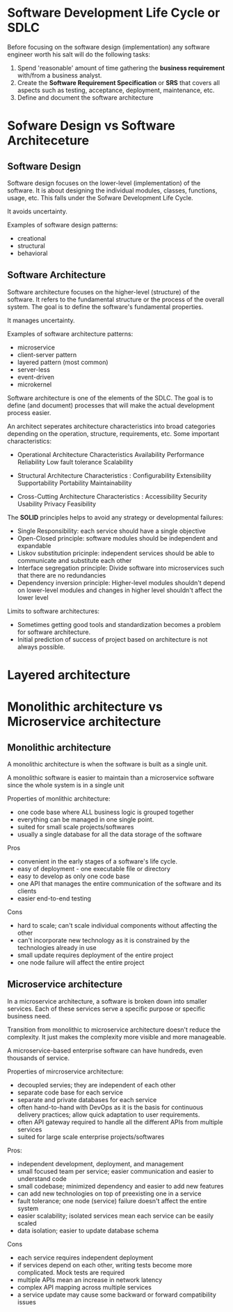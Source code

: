 # Software Development Life Cycle or SDLC
Before focusing on the software design (implementation) any software engineer worth his salt will do the following tasks:
1. Spend 'reasonable' amount of time gathering the **business requirement** with/from a business analyst.
2. Create the **Software Requirement Specification** or **SRS** that covers all aspects such as testing, acceptance, deployment, maintenance, etc. 
3. Define and document the software architecture 

# Sofware Design vs Software Architeceture

## Software Design
Software design focuses on the lower-level (implementation) of the software. It is about designing the individual modules, classes, functions, usage, etc. This falls under the Sofware Development Life Cycle. 

It avoids uncertainty.

Examples of software design patterns:
- creational
- structural 
- behavioral

## Software Architecture
Software architecture focuses on the higher-level (structure) of the software. It refers to the fundamental structure or the process of the overall system. The goal is to define the software's fundamental properties. 

It manages uncertainty.

Examples of software architecture patterns:
- microservice 
- client-server pattern
- layered pattern (most common)
- server-less
- event-driven
- microkernel

Software architecture is one of the elements of the SDLC. The goal is to define (and document) processes that will make the actual development process easier. 

An architect seperates architecture characteristics into broad categories depending on the operation, structure, requirements, etc. Some important characteristics:

- Operational Architecture Characteristics
Availability
Performance
Reliability
Low fault tolerance
Scalability

- Structural Architecture Characteristics :
Configurability
Extensibility
Supportability
Portability
Maintainability

- Cross-Cutting Architecture Characteristics :
Accessibility
Security
Usability
Privacy
Feasibility

The **SOLID** principles helps to avoid any strategy or developmental failures:
- Single Responsibility: each service should have a single objective
- Open-Closed principle: software modules should be independent and expandable
- Liskov substitution pricinple: independent services should be able to communicate and substitute each other
- Interface segregation principle: Divide software into microservices such that there are no redundancies
- Dependency inversion principle: Higher-level modules shouldn't depend on lower-level modules and changes in higher level shouldn't affect the lower level

Limits to software architectures:
- Sometimes getting good tools and standardization becomes a problem for software architecture.
- Initial prediction of success of project based on architecture is not always possible.

# Layered architecture

# Monolithic architecture vs Microservice architecture

## Monolithic architecture
A monolithic architecture is when the software is built as a single unit.

A monolithic software is easier to maintain than a microservice software since the whole system is in a single unit

Properties of monlithic architecture:
- one code base where ALL business logic is grouped together
- everything can be managed in one single point. 
- suited for small scale projects/softwares
- usually a single database for all the data storage of the software

Pros
- convenient in the early stages of a software's life cycle. 
- easy of deployment - one executable file or directory
- easy to develop as only one code base
- one API that manages the entire communication of the software and its clients
- easier end-to-end testing

Cons
- hard to scale; can't scale individual components without affecting the other
- can't incorporate new technology as it is constrained by the technologies already in use
- small update requires deployment of the entire project
- one node failure will affect the entire project

## Microservice architecture
In a microservice architecture, a software is broken down into smaller services. Each of these services serve a specific purpose or specific business need. 

Transition from monolithic to microservice architecture doesn't reduce the complexity. It just makes the complexity more visible and more manageable. 

A microservice-based enterprise software can have hundreds, even thousands of service.

Properties of mircroservice architecture:
- decoupled servies; they are independent of each other
- separate code base for each service
- separate and private databases for each service
- often hand-to-hand with DevOps as it is the basis for continuous delivery practices; allow quick adaptation to user requirements. 
- often API gateway required to handle all the different APIs from multiple services
- suited for large scale enterprise projects/softwares

Pros:
- independent development, deployment, and management
- small focused team per service; easier communication and easier to understand code
- small codebase; minimized dependency and easier to add new features
- can add new technologies on top of preexisting one in a service
- fault tolerance; one node (service) failure doesn't affect the entire system
- easier scalability; isolated services mean each service can be easily scaled 
- data isolation; easier to update database schema

Cons
- each service requires independent deployment
- if services depend on each other, writing tests become more complicated. Mock tests are required
- multiple APIs mean an increase in network latency 
- complex API mapping across multiple services
- a service update may cause some backward or forward compatibility issues
